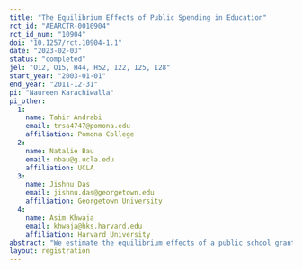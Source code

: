 ```yaml
---
title: "The Equilibrium Effects of Public Spending in Education"
rct_id: "AEARCTR-0010904"
rct_id_num: "10904"
doi: "10.1257/rct.10904-1.1"
date: "2023-02-03"
status: "completed"
jel: "O12, O15, H44, H52, I22, I25, I28"
start_year: "2003-01-01"
end_year: "2011-12-31"
pi: "Naureen Karachiwalla"
pi_other:
  1:
    name: Tahir Andrabi
    email: trsa4747@pomona.edu
    affiliation: Pomona College
  2:
    name: Natalie Bau
    email: nbau@g.ucla.edu
    affiliation: UCLA
  3:
    name: Jishnu Das
    email: jishnu.das@georgetown.edu
    affiliation: Georgetown University
  4:
    name: Asim Khwaja
    email: khwaja@hks.harvard.edu
    affiliation: Harvard University
abstract: "We estimate the equilibrium effects of a public school grant program administered through school councils in Pakistani villages with multiple public and private schools and clearly defined catchment boundaries. The program was randomized at the village-level, allowing us to estimate its causal impact on the market. Four years after the start of the program, test scores were 0.2 sd higher in public schools. We find evidence of an education multiplier: test scores in private schools were also 0.2 sd higher in treated markets. Consistent with standard models of product differentiation, the education multiplier is greater for those private schools that faced a greater threat to their market power. Accounting for private sector responses increases the program's cost-effectiveness by 85% and affects how a policymaker would target spending. Given that markets with several public and private schools are now pervasive in low- and middle-income countries, prudent policy requires us to account for private sector responses to public policy, both in their design and in their evaluation."
layout: registration
---
```


